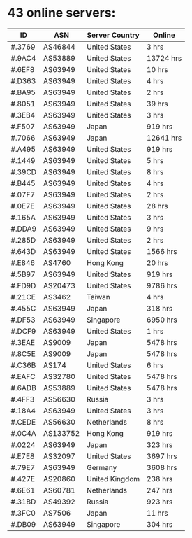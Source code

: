 # 43 online servers:

| ID | ASN | Server Country | Online |
| ------ | ------ | ------ | ------ |
| #.3769 | AS46844 | United States | 3 hrs |
| #.9AC4 | AS53889 | United States | 13724 hrs |
| #.6EF8 | AS63949 | United States | 10 hrs |
| #.D363 | AS63949 | United States | 4 hrs |
| #.BA95 | AS63949 | United States | 2 hrs |
| #.8051 | AS63949 | United States | 39 hrs |
| #.3EB4 | AS63949 | United States | 3 hrs |
| #.F507 | AS63949 | Japan | 919 hrs |
| #.7066 | AS63949 | Japan | 12641 hrs |
| #.A495 | AS63949 | United States | 919 hrs |
| #.1449 | AS63949 | United States | 5 hrs |
| #.39CD | AS63949 | United States | 8 hrs |
| #.B445 | AS63949 | United States | 4 hrs |
| #.07F7 | AS63949 | United States | 2 hrs |
| #.0E7E | AS63949 | United States | 28 hrs |
| #.165A | AS63949 | United States | 3 hrs |
| #.DDA9 | AS63949 | United States | 9 hrs |
| #.285D | AS63949 | United States | 2 hrs |
| #.643D | AS63949 | United States | 1566 hrs |
| #.E846 | AS4760 | Hong Kong | 20 hrs |
| #.5B97 | AS63949 | United States | 919 hrs |
| #.FD9D | AS20473 | United States | 9786 hrs |
| #.21CE | AS3462 | Taiwan | 4 hrs |
| #.455C | AS63949 | Japan | 318 hrs |
| #.DF53 | AS63949 | Singapore | 6950 hrs |
| #.DCF9 | AS63949 | United States | 1 hrs |
| #.3EAE | AS9009 | Japan | 5478 hrs |
| #.8C5E | AS9009 | Japan | 5478 hrs |
| #.C36B | AS174 | United States | 6 hrs |
| #.EAFC | AS32780 | United States | 5478 hrs |
| #.6ADB | AS53889 | United States | 5478 hrs |
| #.4FF3 | AS56630 | Russia | 3 hrs |
| #.18A4 | AS63949 | United States | 3 hrs |
| #.CEDE | AS56630 | Netherlands | 8 hrs |
| #.0C4A | AS133752 | Hong Kong | 919 hrs |
| #.0224 | AS63949 | Japan | 323 hrs |
| #.E7E8 | AS32097 | United States | 3697 hrs |
| #.79E7 | AS63949 | Germany | 3608 hrs |
| #.427E | AS20860 | United Kingdom | 238 hrs |
| #.6E61 | AS60781 | Netherlands | 247 hrs |
| #.31BD | AS49392 | Russia | 923 hrs |
| #.3FC0 | AS7506 | Japan | 11 hrs |
| #.DB09 | AS63949 | Singapore | 304 hrs |

